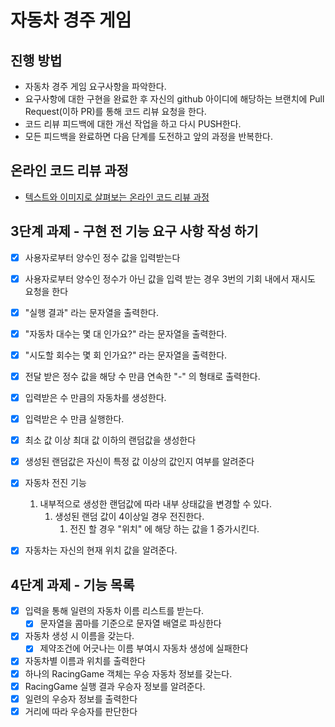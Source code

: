 # 자동차 경주 게임
## 진행 방법
* 자동차 경주 게임 요구사항을 파악한다.
* 요구사항에 대한 구현을 완료한 후 자신의 github 아이디에 해당하는 브랜치에 Pull Request(이하 PR)를 통해 코드 리뷰 요청을 한다.
* 코드 리뷰 피드백에 대한 개선 작업을 하고 다시 PUSH한다.
* 모든 피드백을 완료하면 다음 단계를 도전하고 앞의 과정을 반복한다.

## 온라인 코드 리뷰 과정
* [텍스트와 이미지로 살펴보는 온라인 코드 리뷰 과정](https://github.com/next-step/nextstep-docs/tree/master/codereview)

## 3단계 과제 - 구현 전 기능 요구 사항 작성 하기 
- [x] 사용자로부터 양수인 정수 값을 입력받는다
- [x] 사용자로부터 양수인 정수가 아닌 값을 입력 받는 경우 3번의 기회 내에서 재시도 요청을 한다 
- [x] "실행 결과" 라는 문자열을 출력한다.
- [x] "자동차 대수는 몇 대 인가요?" 라는 문자열을 출력한다.
- [x] "시도할 회수는 몇 회 인가요?" 라는 문자열을 출력한다.
- [x] 전달 받은 정수 값을 해당 수 만큼 연속한 "-" 의 형태로 출력한다.
- [x] 입력받은 수 만큼의 자동차를 생성한다.
- [x] 입력받은 수 만큼 실행한다. 
- [x] 최소 값 이상 최대 값 이하의 랜덤값을 생성한다
- [x] 생성된 랜덤값은 자신이 특정 값 이상의 값인지 여부를 알려준다
- [x] 자동차 전진 기능
    1. 내부적으로 생성한 랜덤값에 따라 내부 상태값을 변경할 수 있다.
        1. 생성된 랜덤 값이 4이상일 경우 전진한다.
           1. 전진 할 경우 "위치" 에 해당 하는 값을 1 증가시킨다.
- [x] 자동차는 자신의 현재 위치 값을 알려준다.


## 4단계 과제 - 기능 목록
- [x] 입력을 통해 일련의 자동차 이름 리스트를 받는다.
  - [x] 문자열을 콤마를 기준으로 문자열 배열로 파싱한다
- [x] 자동차 생성 시 이름을 갖는다. 
  - [x] 제약조건에 어긋나는 이름 부여시 자동차 생성에 실패한다
- [x] 자동차별 이름과 위치를 출력한다 
- [x] 하나의 RacingGame 객체는 우승 자동차 정보를 갖는다. 
- [x] RacingGame 실행 결과 우승자 정보를 알려준다.
- [x] 일련의 우승자 정보를 출력한다
- [x] 거리에 따라 우승자를 판단한다

